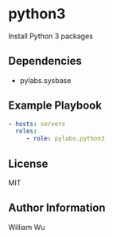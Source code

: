 python3
=======

Install Python 3 packages

Dependencies
------------

- pylabs.sysbase

Example Playbook
----------------

```yaml
- hosts: servers
  roles:
     - role: pylabs.python3
```

License
-------

MIT

Author Information
------------------

William Wu
